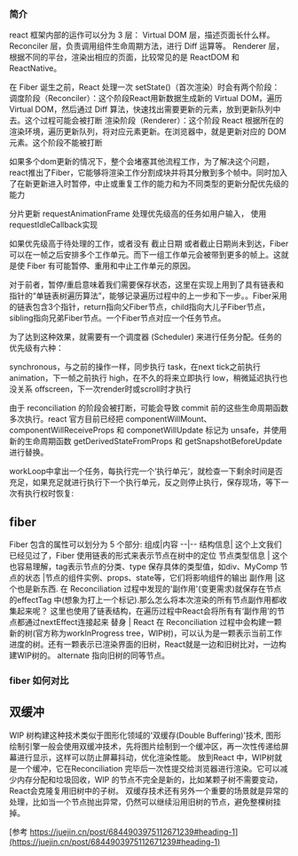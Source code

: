 ### 简介
react 框架内部的运作可以分为 3 层：
Virtual DOM 层，描述页面长什么样。
Reconciler 层，负责调用组件生命周期方法，进行 Diff 运算等。
Renderer 层，根据不同的平台，渲染出相应的页面，比较常见的是 ReactDOM 和 ReactNative。


在 Fiber 诞生之前，React 处理一次 setState()（首次渲染）时会有两个阶段：
调度阶段（Reconciler）：这个阶段React用新数据生成新的 Virtual DOM，遍历 Virtual DOM，然后通过 Diff 算法，快速找出需要更新的元素，放到更新队列中去。这个过程可能会被打断
渲染阶段（Renderer）：这个阶段 React 根据所在的渲染环境，遍历更新队列，将对应元素更新。在浏览器中，就是更新对应的 DOM 元素。这个阶段不能被打断

如果多个dom更新的情况下，整个会堵塞其他流程工作，为了解决这个问题，react推出了Fiber，它能够将渲染工作分割成块并将其分散到多个帧中。同时加入了在新更新进入时暂停，中止或重复工作的能力和为不同类型的更新分配优先级的能力


分片更新
requestAnimationFrame 处理优先级高的任务如用户输入，
使用requestIdleCallback实现

如果优先级高于待处理的工作，或者没有 截止日期 或者截止日期尚未到达，Fiber 可以在一帧之后安排多个工作单元。而下一组工作单元会被带到更多的帧上。这就是使 Fiber 有可能暂停、重用和中止工作单元的原因。

对于前者，暂停/重启意味着我们需要保存状态，这里在实现上用到了具有链表和指针的“单链表树遍历算法”，能够记录遍历过程中的上一步和下一步。。Fiber采用的链表包含3个指针，return指向父Fiber节点，child指向大儿子Fiber节点，sibling指向兄弟Fiber节点。一个Fiber节点对应一个任务节点。

为了达到这种效果，就需要有一个调度器 (Scheduler) 来进行任务分配。任务的优先级有六种：

synchronous，与之前的操作一样，同步执行
task，在next tick之前执行
animation，下一帧之前执行
high，在不久的将来立即执行
low，稍微延迟执行也没关系
offscreen，下一次render时或scroll时才执行

由于 reconciliation 的阶段会被打断，可能会导致 commit 前的这些生命周期函数多次执行。react 官方目前已经把 componentWillMount、componentWillReceiveProps 和 componetWillUpdate 标记为 unsafe，并使用新的生命周期函数 getDerivedStateFromProps 和 getSnapshotBeforeUpdate 进行替换。


workLoop中拿出一个任务，每执行完一个‘执行单元‘，就检查一下剩余时间是否充足，如果充足就进行执行下一个执行单元，反之则停止执行，保存现场，等下一次有执行权时恢复:


## fiber
Fiber 包含的属性可以划分为 5 个部分:
组成|内容
--|--
结构信息| 这个上文我们已经见过了，Fiber 使用链表的形式来表示节点在树中的定位
节点类型信息 | 这个也容易理解，tag表示节点的分类、type 保存具体的类型值，如div、MyComp
节点的状态 |节点的组件实例、props、state等，它们将影响组件的输出
副作用 |这个也是新东西. 在 Reconciliation 过程中发现的'副作用'(变更需求)就保存在节点的effectTag 中(想象为打上一个标记).那么怎么将本次渲染的所有节点副作用都收集起来呢？ 这里也使用了链表结构，在遍历过程中React会将所有有‘副作用’的节点都通过nextEffect连接起来
替身 | React 在 Reconciliation 过程中会构建一颗新的树(官方称为workInProgress tree，WIP树)，可以认为是一颗表示当前工作进度的树。还有一颗表示已渲染界面的旧树，React就是一边和旧树比对，一边构建WIP树的。 alternate 指向旧树的同等节点。


### fiber 如何对比

## 双缓冲
WIP 树构建这种技术类似于图形化领域的'双缓存(Double Buffering)'技术, 图形绘制引擎一般会使用双缓冲技术，先将图片绘制到一个缓冲区，再一次性传递给屏幕进行显示，这样可以防止屏幕抖动，优化渲染性能。
放到React 中，WIP树就是一个缓冲，它在Reconciliation 完毕后一次性提交给浏览器进行渲染。它可以减少内存分配和垃圾回收，WIP 的节点不完全是新的，比如某颗子树不需要变动，React会克隆复用旧树中的子树。
双缓存技术还有另外一个重要的场景就是异常的处理，比如当一个节点抛出异常，仍然可以继续沿用旧树的节点，避免整棵树挂掉。

[参考 https://juejin.cn/post/6844903975112671239#heading-1](https://juejin.cn/post/6844903975112671239#heading-1)
